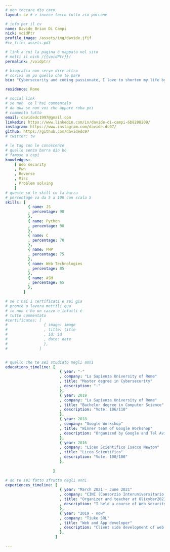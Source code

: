 ```yaml
---
# non toccare dio caro
layout: cv # e invece tocco tutto zio porcone

# info per il cv 
nome: Davide Brian Di Campi
nick: voidPtr
profile_image: /assets/img/davide.jfif
#cv_file: assets.pdf

# link a cui la pagina é mappata nel sito
# metti il nick /{{voidPtr}}/
permalink: /voidptr/

# biografia non serve dire altro
# scrivi un po quello che te pare
bio: "Cybersecurity and coding passionate, I love to shorten my life by participating in CTF and coding challenges. Beyond computers, guitar player 🎸 and climbing 🧗‍♂️"

residence: Rome

# social link 
# se non  ce l'hai commentalo
# da qua se non voi che appare roba poi 
# commenta tutto
email: davidedc1997@gmail.com
linkedin: https://www.linkedin.com/in/davide-di-campi-6b8288209/
instagram: https://www.instagram.com/davide.dc97/
github: https://github.com/davidedc97
# twitter: tw

# le tag con le conoscenze
# quelle senza barra dio bo
# famose a capi
knowledges:
    [ Web security
    , Pwn
    , Reverse
    , Misc
    , Problem solving
    ]
# queste so le skill co la barra
# percentage va da 5 a 100 con scala 5
skills: [
          { name: JS
          , percentage: 90 
          },
          { name: Python
          , percentage: 90
          },
          { name: C
          , percentage: 70
          },
          { name: PHP
          , percentage: 75
          },
          { name: Web Technologies
          , percentage: 85
          },
          { name: ASM
          , percentage: 65
          },
        ]

# se c'hai i certificati e sei gia 
# pronto a lavora mettili qua
# io non c'ho un cazzo e infatti é 
# tutto commentato
#certificates: [
#                { image: image
#                , title: title
#                , id: id
#                , date: date
#                },
#              ]


# quello che te sei studiato negli anni
educations_timeline: [
                        { year: "-"
                        , company: "La Sapienza University of Rome"
                        , title: "Master degree in Cybersecurity" 
                        , description: "-"
                        },
                        { year: 2019
                        , company: "La Sapienza University of Rome"
                        , title: "Bachelor degree in Computer Science"
                        , description: "Vote: 106/110"
                        },
                        { year: 2018
                        , company: "Google Workshop"
                        , title: "Winner team of Google Workshop"
                        , description: "Organized by Google and Tel Aviv University"
                        },
                        { year: 2016
                        , company: "Liceo Scientifico Isacco Newton"
                        , title: "Liceo Scientifico"
                        , description: "Vote: 100/100"
                        },
                        
                     ]

# do te sei fatto sfrutta negli anni
experiences_timeline: [
                        { year: "March 2021 - June 2021"
                        , company: "CINI (Consorzio Interuniversitario Nazionale per l'Informatica)"
                        , title: "Organizer and teacher at Olicyber2021"
                        , description: "I held a course of Web security and wrote some CTF challenges for the CINI training platform"
                        },
                        { year: "2019 - now"
                        , company: "Tiuke SRL"
                        , title: "Web and App developer"
                        , description: "Client side development of web and mobile applications"
                        },
                      ]

---
```

